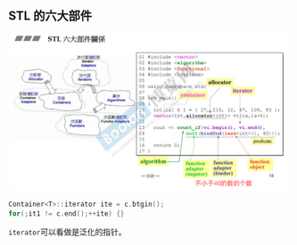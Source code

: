 ## STL 的六大部件

![](./img/../stl/stl-01.png)

```cpp
Container<T>::iterator ite = c.btgin();
for(;it1 != c.end();++ite) {}
```

`iterator`可以看做是泛化的指针。

